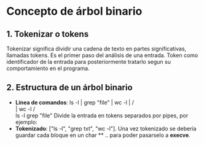 # Concepto de árbol binario

## 1. Tokenizar o tokens
Tokenizar significa dividir una cadena de texto en partes significativas, llamadas tokens. Es el primer paso del análisis de una entrada.
Token como identificador de la entrada para posteriormente tratarlo segun su comportamiento en el programa. 
## 2. Estructura de un árbol binario
- **Línea de comandos**: ls -l | grep "file" | wc -l
                                      |
                                    /   \
                                    |    wc -l
                                  /   \
                               ls -l grep "file"
Divide la entrada en tokens separados por pipes, por ejemplo:
- **Tokenizado**: ["ls -l", "grep txt", "wc -l"].
Una vez tokenizado se debería guardar cada bloque en un char ** .. para poder pasarselo a **execve**.
